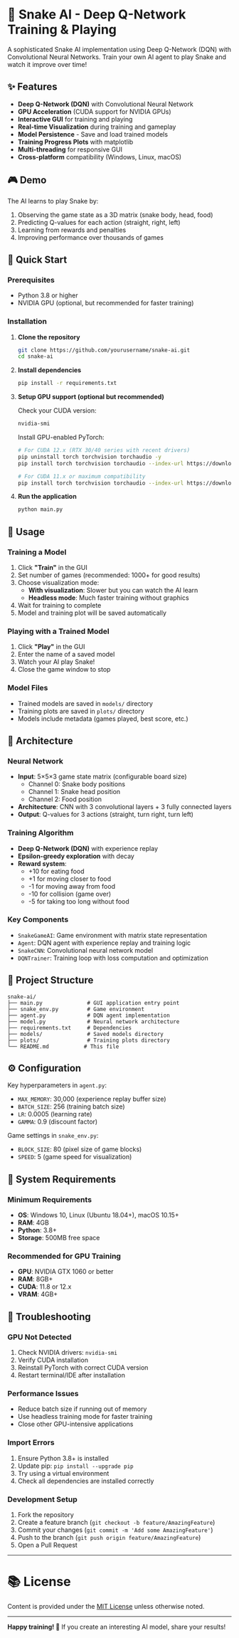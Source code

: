 # 🐍 Snake AI - Deep Q-Network Training & Playing

A sophisticated Snake AI implementation using Deep Q-Network (DQN) with Convolutional Neural Networks. Train your own AI agent to play Snake and watch it improve over time!

## ✨ Features

- **Deep Q-Network (DQN)** with Convolutional Neural Network
- **GPU Acceleration** (CUDA support for NVIDIA GPUs)
- **Interactive GUI** for training and playing
- **Real-time Visualization** during training and gameplay
- **Model Persistence** - Save and load trained models
- **Training Progress Plots** with matplotlib
- **Multi-threading** for responsive GUI
- **Cross-platform** compatibility (Windows, Linux, macOS)

## 🎮 Demo

The AI learns to play Snake by:
1. Observing the game state as a 3D matrix (snake body, head, food)
2. Predicting Q-values for each action (straight, right, left)
3. Learning from rewards and penalties
4. Improving performance over thousands of games

## 🚀 Quick Start

### Prerequisites
- Python 3.8 or higher
- NVIDIA GPU (optional, but recommended for faster training)

### Installation

1. **Clone the repository**
   ```bash
   git clone https://github.com/yourusername/snake-ai.git
   cd snake-ai
   ```

2. **Install dependencies**
   ```bash
   pip install -r requirements.txt
   ```

3. **Setup GPU support (optional but recommended)**
   
   Check your CUDA version:
   ```bash
   nvidia-smi
   ```
   
   Install GPU-enabled PyTorch:
   ```bash
   # For CUDA 12.x (RTX 30/40 series with recent drivers)
   pip uninstall torch torchvision torchaudio -y
   pip install torch torchvision torchaudio --index-url https://download.pytorch.org/whl/cu121
   
   # For CUDA 11.x or maximum compatibility
   pip install torch torchvision torchaudio --index-url https://download.pytorch.org/whl/cu118
   ```

4. **Run the application**
   ```bash
   python main.py
   ```

## 🎯 Usage

### Training a Model
1. Click **"Train"** in the GUI
2. Set number of games (recommended: 1000+ for good results)
3. Choose visualization mode:
   - **With visualization**: Slower but you can watch the AI learn
   - **Headless mode**: Much faster training without graphics
4. Wait for training to complete
5. Model and training plot will be saved automatically

### Playing with a Trained Model
1. Click **"Play"** in the GUI
2. Enter the name of a saved model
3. Watch your AI play Snake!
4. Close the game window to stop

### Model Files
- Trained models are saved in `models/` directory
- Training plots are saved in `plots/` directory
- Models include metadata (games played, best score, etc.)

## 🧠 Architecture

### Neural Network
- **Input**: 5×5×3 game state matrix (configurable board size)
  - Channel 0: Snake body positions
  - Channel 1: Snake head position  
  - Channel 2: Food position
- **Architecture**: CNN with 3 convolutional layers + 3 fully connected layers
- **Output**: Q-values for 3 actions (straight, turn right, turn left)

### Training Algorithm
- **Deep Q-Network (DQN)** with experience replay
- **Epsilon-greedy exploration** with decay
- **Reward system**:
  - +10 for eating food
  - +1 for moving closer to food
  - -1 for moving away from food
  - -10 for collision (game over)
  - -5 for taking too long without food

### Key Components
- `SnakeGameAI`: Game environment with matrix state representation
- `Agent`: DQN agent with experience replay and training logic
- `SnakeCNN`: Convolutional neural network model
- `DQNTrainer`: Training loop with loss computation and optimization

## 📁 Project Structure

```
snake-ai/
├── main.py              # GUI application entry point
├── snake_env.py         # Game environment
├── agent.py             # DQN agent implementation
├── model.py             # Neural network architecture
├── requirements.txt     # Dependencies
├── models/              # Saved models directory
├── plots/               # Training plots directory
└── README.md           # This file
```

## ⚙️ Configuration

Key hyperparameters in `agent.py`:
- `MAX_MEMORY`: 30,000 (experience replay buffer size)
- `BATCH_SIZE`: 256 (training batch size)
- `LR`: 0.0005 (learning rate)
- `GAMMA`: 0.9 (discount factor)

Game settings in `snake_env.py`:
- `BLOCK_SIZE`: 80 (pixel size of game blocks)
- `SPEED`: 5 (game speed for visualization)

## 🔧 System Requirements

### Minimum Requirements
- **OS**: Windows 10, Linux (Ubuntu 18.04+), macOS 10.15+
- **RAM**: 4GB
- **Python**: 3.8+
- **Storage**: 500MB free space

### Recommended for GPU Training
- **GPU**: NVIDIA GTX 1060 or better
- **RAM**: 8GB+
- **CUDA**: 11.8 or 12.x
- **VRAM**: 4GB+

## 🐛 Troubleshooting

### GPU Not Detected
1. Check NVIDIA drivers: `nvidia-smi`
2. Verify CUDA installation
3. Reinstall PyTorch with correct CUDA version
4. Restart terminal/IDE after installation

### Performance Issues
- Reduce batch size if running out of memory
- Use headless training mode for faster training
- Close other GPU-intensive applications

### Import Errors
1. Ensure Python 3.8+ is installed
2. Update pip: `pip install --upgrade pip`
3. Try using a virtual environment
4. Check all dependencies are installed correctly

### Development Setup
1. Fork the repository
2. Create a feature branch (`git checkout -b feature/AmazingFeature`)
3. Commit your changes (`git commit -m 'Add some AmazingFeature'`)
4. Push to the branch (`git push origin feature/AmazingFeature`)
5. Open a Pull Request

---

# 📚 License

Content is provided under the [MIT License](https://opensource.org/licenses/MIT) unless otherwise noted.

---

**Happy training! 🚀** If you create an interesting AI model, share your results!
